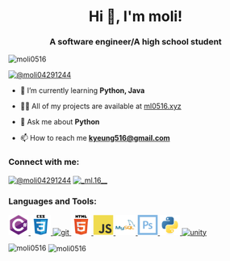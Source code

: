 <h1 align="center">Hi 👋, I'm moli!</h1>
<h3 align="center">A software engineer/A high school student</h3>

<p align="left"> <img src="https://komarev.com/ghpvc/?username=moli0516&label=Profile%20views&color=0e75b6&style=flat" alt="moli0516" /> </p>

<p align="left"> <a href="https://twitter.com/@moli04291244" target="blank"><img src="https://img.shields.io/twitter/follow/@moli04291244?logo=twitter&style=for-the-badge" alt="@moli04291244" /></a> </p>

- 🌱 I’m currently learning **Python, Java**

- 👨‍💻 All of my projects are available at [ml0516.xyz](https://ml0516.xyz)

- 💬 Ask me about **Python**

- 📫 How to reach me **kyeung516@gmail.com**

<h3 align="left">Connect with me:</h3>
<p align="left">
<a href="https://twitter.com/@moli04291244" target="blank"><img align="center" src="https://raw.githubusercontent.com/rahuldkjain/github-profile-readme-generator/master/src/images/icons/Social/twitter.svg" alt="@moli04291244" height="30" width="40" /></a>
<a href="https://instagram.com/_ml.16__" target="blank"><img align="center" src="https://raw.githubusercontent.com/rahuldkjain/github-profile-readme-generator/master/src/images/icons/Social/instagram.svg" alt="_ml.16__" height="30" width="40" /></a>
</p>

<h3 align="left">Languages and Tools:</h3>
<p align="left"> <a href="https://www.w3schools.com/cs/" target="_blank" rel="noreferrer"> <img src="https://raw.githubusercontent.com/devicons/devicon/master/icons/csharp/csharp-original.svg" alt="csharp" width="40" height="40"/> </a> <a href="https://www.w3schools.com/css/" target="_blank" rel="noreferrer"> <img src="https://raw.githubusercontent.com/devicons/devicon/master/icons/css3/css3-original-wordmark.svg" alt="css3" width="40" height="40"/> </a> <a href="https://git-scm.com/" target="_blank" rel="noreferrer"> <img src="https://www.vectorlogo.zone/logos/git-scm/git-scm-icon.svg" alt="git" width="40" height="40"/> </a> <a href="https://www.w3.org/html/" target="_blank" rel="noreferrer"> <img src="https://raw.githubusercontent.com/devicons/devicon/master/icons/html5/html5-original-wordmark.svg" alt="html5" width="40" height="40"/> </a> <a href="https://developer.mozilla.org/en-US/docs/Web/JavaScript" target="_blank" rel="noreferrer"> <img src="https://raw.githubusercontent.com/devicons/devicon/master/icons/javascript/javascript-original.svg" alt="javascript" width="40" height="40"/> </a> <a href="https://www.mysql.com/" target="_blank" rel="noreferrer"> <img src="https://raw.githubusercontent.com/devicons/devicon/master/icons/mysql/mysql-original-wordmark.svg" alt="mysql" width="40" height="40"/> </a> <a href="https://www.photoshop.com/en" target="_blank" rel="noreferrer"> <img src="https://raw.githubusercontent.com/devicons/devicon/master/icons/photoshop/photoshop-line.svg" alt="photoshop" width="40" height="40"/> </a> <a href="https://www.python.org" target="_blank" rel="noreferrer"> <img src="https://raw.githubusercontent.com/devicons/devicon/master/icons/python/python-original.svg" alt="python" width="40" height="40"/> </a> <a href="https://unity.com/" target="_blank" rel="noreferrer"> <img src="https://www.vectorlogo.zone/logos/unity3d/unity3d-icon.svg" alt="unity" width="40" height="40"/> </a> </p>

<p><img align="left" src="https://github-readme-stats.vercel.app/api/top-langs?username=moli0516&show_icons=true&locale=en&layout=compact&theme=tokyonight&env=PAT_1&hide=shaderlab" alt="moli0516" /></p>

<p>&nbsp;<img align="center" src="https://github-readme-stats.vercel.app/api?username=moli0516&show_icons=true&locale=en&theme=tokyonight&env=PAT_1" alt="moli0516" /></p>
